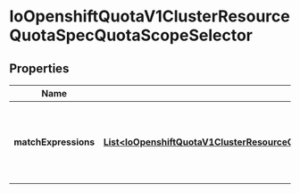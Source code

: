 
# IoOpenshiftQuotaV1ClusterResourceQuotaSpecQuotaScopeSelector

## Properties
Name | Type | Description | Notes
------------ | ------------- | ------------- | -------------
**matchExpressions** | [**List&lt;IoOpenshiftQuotaV1ClusterResourceQuotaSpecQuotaScopeSelectorMatchExpressions&gt;**](IoOpenshiftQuotaV1ClusterResourceQuotaSpecQuotaScopeSelectorMatchExpressions.md) | A list of scope selector requirements by scope of the resources. |  [optional]



